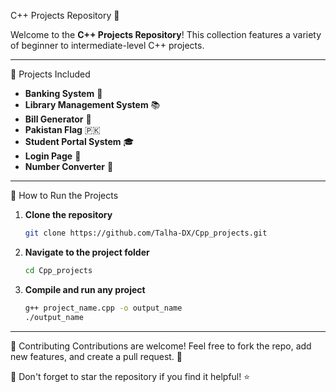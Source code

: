 C++ Projects Repository 🚀

Welcome to the **C++ Projects Repository**! This collection features a variety of beginner to intermediate-level C++ projects.

---

📌 Projects Included

- **Banking System** 🏦
- **Library Management System** 📚
- **Bill Generator** 🧾
- **Pakistan Flag** 🇵🇰
- **Student Portal System** 🎓
- **Login Page** 🔐
- **Number Converter** 🔢


---

🚀 How to Run the Projects
1. **Clone the repository**
   ```bash
   git clone https://github.com/Talha-DX/Cpp_projects.git
   ```
2. **Navigate to the project folder**
   ```bash
   cd Cpp_projects
   ```
3. **Compile and run any project**
   ```bash
   g++ project_name.cpp -o output_name
   ./output_name
   ```

---

 🤝 Contributing
Contributions are welcome! Feel free to fork the repo, add new features, and create a pull request. 🎉

🌟 Don't forget to star the repository if you find it helpful! ⭐

